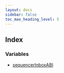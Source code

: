 ```yaml
---
layout: docs
sidebar: false
toc_max_heading_level: 5
---
```


## Index

### Variables

- [sequencerInboxABI](variables/sequencerInboxABI.md)

